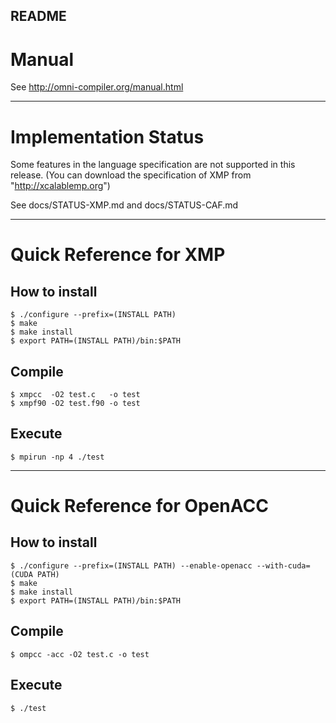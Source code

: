 README
-----
# Manual
See http://omni-compiler.org/manual.html

-----
# Implementation Status
Some features in the language specification are not supported in this release.
 (You can download the specification of XMP from "http://xcalablemp.org")

See docs/STATUS-XMP.md and docs/STATUS-CAF.md

----- 
# Quick Reference for XMP
## How to install
    $ ./configure --prefix=(INSTALL PATH)
    $ make
    $ make install
    $ export PATH=(INSTALL PATH)/bin:$PATH

## Compile
    $ xmpcc  -O2 test.c   -o test
    $ xmpf90 -O2 test.f90 -o test

## Execute
    $ mpirun -np 4 ./test

-----
# Quick	Reference for OpenACC
## How to install
    $ ./configure --prefix=(INSTALL PATH) --enable-openacc --with-cuda=(CUDA PATH) 
    $ make
    $ make install
    $ export PATH=(INSTALL PATH)/bin:$PATH

## Compile
    $ ompcc -acc -O2 test.c -o test

## Execute
    $ ./test
